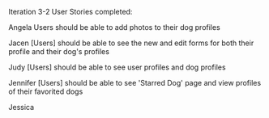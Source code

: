 Iteration 3-2 User Stories completed:

Angela      Users should be able to add photos to their dog profiles

Jacen       [Users] should be able to see the new and edit forms for both their profile and their dog's profiles

Judy        [Users] should be able to see user profiles and dog profiles 

Jennifer    [Users] should be able to see 'Starred Dog' page and view profiles of their favorited dogs 

Jessica     